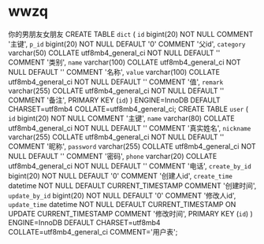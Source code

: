 # wwzq
你的男朋友女朋友
CREATE TABLE `dict` (
  `id` bigint(20) NOT NULL COMMENT '主键',
  `p_id` bigint(20) NOT NULL DEFAULT '0' COMMENT '父id',
  `category` varchar(50) COLLATE utf8mb4_general_ci NOT NULL DEFAULT '' COMMENT '类别',
  `name` varchar(100) COLLATE utf8mb4_general_ci NOT NULL DEFAULT '' COMMENT '名称',
  `value` varchar(100) COLLATE utf8mb4_general_ci NOT NULL DEFAULT '' COMMENT '值',
  `remark` varchar(255) COLLATE utf8mb4_general_ci NOT NULL DEFAULT '' COMMENT '备注',
  PRIMARY KEY (`id`)
) ENGINE=InnoDB DEFAULT CHARSET=utf8mb4 COLLATE=utf8mb4_general_ci;
CREATE TABLE `user` (
  `id` bigint(20) NOT NULL COMMENT '主键',
  `name` varchar(80) COLLATE utf8mb4_general_ci NOT NULL DEFAULT '' COMMENT '真实姓名',
  `nickname` varchar(255) COLLATE utf8mb4_general_ci NOT NULL DEFAULT '' COMMENT '昵称',
  `password` varchar(255) COLLATE utf8mb4_general_ci NOT NULL DEFAULT '' COMMENT '密码',
  `phone` varchar(20) COLLATE utf8mb4_general_ci NOT NULL DEFAULT '' COMMENT '电话',
  `create_by_id` bigint(20) NOT NULL DEFAULT '0' COMMENT '创建人id',
  `create_time` datetime NOT NULL DEFAULT CURRENT_TIMESTAMP COMMENT '创建时间',
  `update_by_id` bigint(20) NOT NULL DEFAULT '0' COMMENT '修改人id',
  `update_time` datetime NOT NULL DEFAULT CURRENT_TIMESTAMP ON UPDATE CURRENT_TIMESTAMP COMMENT '修改时间',
  PRIMARY KEY (`id`)
) ENGINE=InnoDB DEFAULT CHARSET=utf8mb4 COLLATE=utf8mb4_general_ci COMMENT='用户表';